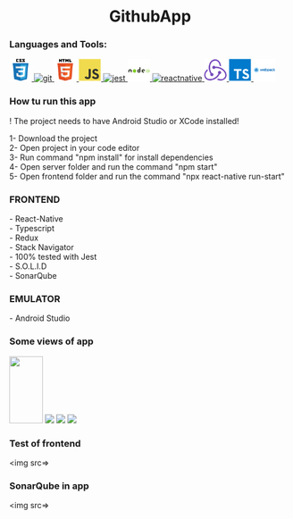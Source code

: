 <h1 align="center">GithubApp </h1>

<h3 align="left">Languages and Tools:</h3>
<a href="https://www.w3schools.com/css/" target="_blank"> <img src="https://raw.githubusercontent.com/devicons/devicon/master/icons/css3/css3-original-wordmark.svg" alt="css3" width="40" height="40"/> </a>
<a href="https://git-scm.com/" target="_blank"> <img src="https://www.vectorlogo.zone/logos/git-scm/git-scm-icon.svg" alt="git" width="40" height="40"/> </a>
<a href="https://www.w3.org/html/" target="_blank"> <img src="https://raw.githubusercontent.com/devicons/devicon/master/icons/html5/html5-original-wordmark.svg" alt="html5" width="40" height="40"/> </a>
<a href="https://developer.mozilla.org/en-US/docs/Web/JavaScript" target="_blank"> <img src="https://raw.githubusercontent.com/devicons/devicon/master/icons/javascript/javascript-original.svg" alt="javascript" width="40" height="40"/> </a>
<a href="https://jestjs.io" target="_blank"> <img src="https://www.vectorlogo.zone/logos/jestjsio/jestjsio-icon.svg" alt="jest" width="40" height="40"/> </a>  <a href="https://nodejs.org" target="_blank"> <img src="https://raw.githubusercontent.com/devicons/devicon/master/icons/nodejs/nodejs-original-wordmark.svg" alt="nodejs" width="40" height="40"/> </a> <a href="https://reactnative.dev/" target="_blank"> <img src="https://www.pngix.com/pngfile/big/497-4976868_react-native-transparent-background-react-native-logo-transparent.png" alt="reactnative" width="140" height="40"/> </a> <a href="https://redux.js.org" target="_blank"> <img src="https://raw.githubusercontent.com/devicons/devicon/master/icons/redux/redux-original.svg" alt="redux" width="40" height="40"/> </a> <a href="https://www.typescriptlang.org/" target="_blank"> <img src="https://raw.githubusercontent.com/devicons/devicon/master/icons/typescript/typescript-original.svg" alt="typescript" width="40" height="40"/> </a> <a href="https://webpack.js.org" target="_blank"> <img src="https://raw.githubusercontent.com/devicons/devicon/d00d0969292a6569d45b06d3f350f463a0107b0d/icons/webpack/webpack-original-wordmark.svg" alt="webpack" width="40" height="40"/> </a> </p>

<h3>How tu run this app</h3>
! The project needs to have Android Studio or XCode installed!</br>

1- Download the project</br>
2- Open project in your code editor</br>
3- Run command "npm install" for install dependencies</br>
4- Open server folder and run the command "npm start"</br>
5- Open frontend folder and run the command "npx react-native run-start"</br>

  <h3>FRONTEND</h3>
- React-Native</br>
- Typescript</br>
- Redux</br>
- Stack Navigator</br>
- 100% tested with Jest</br>
- S.O.L.I.D</br>
- SonarQube</br>


  <h3>EMULATOR</h3>
- Android Studio  </br>

<h3>Some views of app</h3>

<img src="https://i.postimg.cc/XZ5Gw7mF/Android-Emulator-Pixel-3-XL-Edited-API-30-5554-17-09-2021-13-22-12.png" width="60px" height="120px"></img>
<img src="https://i.postimg.cc/cgMvbksL/Android-Emulator-Pixel-3-XL-Edited-API-30-5554-17-09-2021-13-22-21.png"></img>
<img src="https://i.postimg.cc/QVh9TDb9/Android-Emulator-Pixel-3-XL-Edited-API-30-5554-17-09-2021-13-22-33.png"></img>
<img src="https://i.postimg.cc/T5dKMjwq/Android-Emulator-Pixel-3-XL-Edited-API-30-5554-17-09-2021-13-22-47.png"></img>


<h3>Test of frontend</h3>

<img src=></img>


<h3>SonarQube in app</h3>

<img src=></img>




